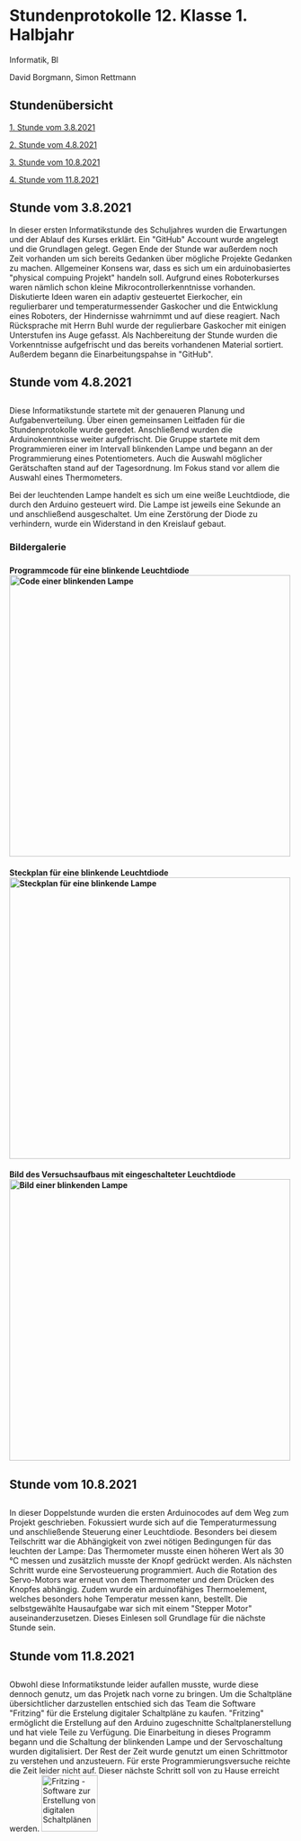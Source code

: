 # Stundenprotokolle 12. Klasse 1. Halbjahr 

Informatik, Bl

David Borgmann, Simon Rettmann

## Stundenübersicht

<a href="#Stundevom3.8.2021"> 1. Stunde vom 3.8.2021 </a>

<a href="#Stundevom4.8.2021"> 2. Stunde vom 4.8.2021 </a>

<a href="#Stundevom10.8.2021"> 3. Stunde vom 10.8.2021 </a>

<a href="#Stundevom11.8.2021"> 4. Stunde vom 11.8.2021 </a>


## <p> <h2> <a id="Stundevom3.8.2021"> Stunde vom 3.8.2021 </a> </h2>
In dieser ersten Informatikstunde des Schuljahres wurden die Erwartungen und der Ablauf des Kurses erklärt. Ein "GitHub" Account wurde angelegt und die Grundlagen gelegt. Gegen Ende der Stunde war außerdem noch Zeit vorhanden um sich bereits Gedanken über mögliche Projekte Gedanken zu machen. Allgemeiner Konsens war, dass es sich um ein arduinobasiertes "physical compuing Projekt" handeln soll. Aufgrund eines Roboterkurses waren nämlich schon kleine Mikrocontrollerkenntnisse vorhanden. Diskutierte Ideen waren ein adaptiv gesteuertet Eierkocher, ein regulierbarer und temperaturmessender Gaskocher und die Entwicklung eines Roboters, der Hindernisse wahrnimmt und auf diese reagiert. Nach Rücksprache mit Herrn Buhl wurde der regulierbare Gaskocher mit einigen Unterstufen ins Auge gefasst. Als Nachbereitung der Stunde wurden die Vorkenntnisse aufgefrischt und das bereits vorhandenen Material sortiert. Außerdem begann die Einarbeitungspahse in "GitHub". </p>

## <p> <h2> <a id="Stundevom4.8.2021"> Stunde vom 4.8.2021 </a> <h2>
Diese Informatikstunde startete mit der genaueren Planung und Aufgabenverteilung. Über einen gemeinsamen Leitfaden für die Stundenprotokolle wurde geredet. Anschließend wurden die Arduinokenntnisse weiter aufgefrischt. Die Gruppe startete mit dem Programmieren einer im Intervall blinkenden Lampe und begann an der Programmierung eines Potentiometers. Auch die Auswahl möglicher Gerätschaften stand auf der Tagesordnung. Im Fokus stand vor allem die Auswahl eines Thermometers.</p>
  
Bei der leuchtenden Lampe handelt es sich um eine weiße Leuchtdiode, die durch den Arduino gesteuert wird. Die Lampe ist jeweils eine Sekunde an und anschließend ausgeschaltet. Um eine Zerstörung der Diode zu verhindern, wurde ein Widerstand in den Kreislauf gebaut. 

### <h3> Bildergalerie <h3>
  
#### Programmcode für eine blinkende Leuchtdiode <img width="500" alt="Code einer blinkenden Lampe" src="https://user-images.githubusercontent.com/88385654/129033945-c0ebdcd1-c9e8-44f9-93c0-e8eba41e3662.png">

#### Steckplan für eine blinkende Leuchtdiode <img width="500" alt="Steckplan für eine blinkende Lampe" src="https://user-images.githubusercontent.com/88385654/129034053-222223fa-71a5-4461-b734-7e1efb53467b.png">
 
#### Bild des Versuchsaufbaus mit eingeschalteter Leuchtdiode <img width="500" alt="Bild einer blinkenden Lampe" src="https://user-images.githubusercontent.com/88385654/128383828-eeb82b61-0753-48aa-b36b-35d966454e42.jpg">

## <p> <h2> <a id="Stundevom10.8.2021"> Stunde vom 10.8.2021 </a> <h2>
In dieser Doppelstunde wurden die ersten Arduinocodes auf dem Weg zum Projekt geschrieben. Fokussiert wurde sich auf die Temperaturmessung und anschließende Steuerung einer Leuchtdiode. Besonders bei diesem Teilschritt war die Abhängigkeit von zwei nötigen Bedingungen für das leuchten der Lampe: Das Thermometer musste einen höheren Wert als 30 °C messen und zusätzlich musste der Knopf gedrückt werden. Als nächsten Schritt wurde eine Servosteuerung programmiert. Auch die Rotation des Servo-Motors war erneut von dem Thermometer und dem Drücken des Knopfes abhängig. Zudem wurde ein arduinofähiges Thermoelement, welches besonders hohe Temperatur messen kann, bestellt. Die selbstgewählte Hausaufgabe war sich mit einem "Stepper Motor" auseinanderzusetzen. Dieses Einlesen soll Grundlage für die nächste Stunde sein. </p>

  
  ## <p> <h2> <a id="Stundevom11.8.2021"> Stunde vom 11.8.2021 </a> <h2>
Obwohl diese Informatikstunde leider aufallen musste, wurde diese dennoch genutz, um das Projetk nach vorne zu bringen. Um die Schaltpläne übersichtlicher darzustellen entschied sich das Team die Software "Fritzing" für die Erstelung digitaler Schaltpläne zu kaufen. "Fritzing" ermöglicht die Erstellung auf den Arduino zugeschnitte Schaltplanerstellung und hat viele Teile zu Verfügung. Die Einarbeitung in dieses Programm begann und die Schaltung der blinkenden Lampe und der Servoschaltung wurden digitalisiert.
Der Rest der Zeit wurde genutzt um einen Schrittmotor zu verstehen und anzusteuern. Für erste Programmierungsversuche reichte die Zeit leider nicht auf. Dieser nächste Schritt soll von zu Hause erreicht werden.
  <img width="100" alt="Fritzing - Software zur Erstellung von digitalen Schaltplänen" src="https://user-images.githubusercontent.com/88385654/129033788-4786fe85-1819-4c0e-94bd-8bf5a4296798.png">
<p>
